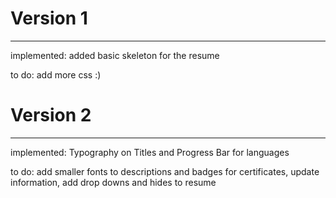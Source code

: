 # Version 1
---

implemented: added basic skeleton for the resume

to do: add more css :)

# Version 2
---

implemented: Typography on Titles and Progress Bar for languages

to do: add smaller fonts to descriptions and badges for certificates, update information, add drop downs and hides to resume





